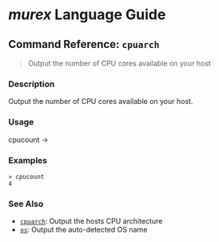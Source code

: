 # _murex_ Language Guide

## Command Reference: `cpuarch`

> Output the number of CPU cores available on your host

### Description

Output the number of CPU cores available on your host.

### Usage

cpucount -> <stdout>

### Examples

    » cpucount
    4

### See Also

* [`cpuarch`](../commands/cpuarch.md):
  Output the hosts CPU architecture
* [`os`](../commands/os.md):
  Output the auto-detected OS name